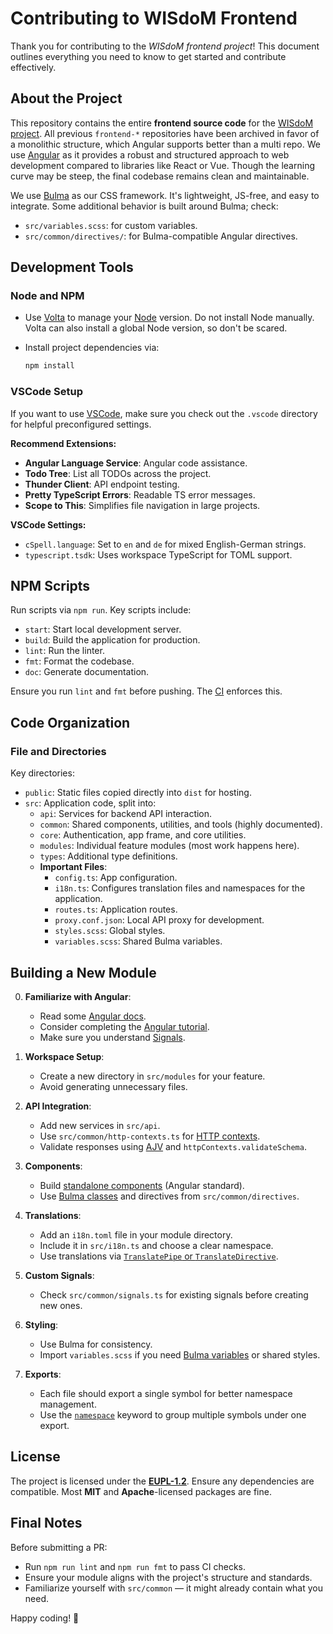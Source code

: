 # Contributing to WISdoM Frontend
Thank you for contributing to the *WISdoM frontend project*! 
This document outlines everything you need to know to get started and 
contribute effectively.

## About the Project
This repository contains the entire **frontend source code** for the 
[WISdoM project](https://github.com/wisdom-oss). 
All previous `frontend-*` repositories have been archived in favor of a 
monolithic structure, which Angular supports better than a multi repo. 
We use [Angular](https://angular.dev) as it provides a robust and structured 
approach to web development compared to libraries like React or Vue. 
Though the learning curve may be steep, the final codebase remains clean and 
maintainable.

We use [Bulma](https://bulma.io) as our CSS framework. 
It's lightweight, JS-free, and easy to integrate. 
Some additional behavior is built around Bulma; check:
- `src/variables.scss`: for custom variables.
- `src/common/directives/`: for Bulma-compatible Angular directives.

## Development Tools
### Node and NPM
- Use [Volta](https://volta.sh) to manage your [Node](https://nodejs.org) 
  version. 
  Do not install Node manually.
  Volta can also install a global Node version, so don't be scared.

- Install project dependencies via:
  ```sh
  npm install
  ```

### VSCode Setup
If you want to use [VSCode](https://code.visualstudio.com), make sure you check 
out the `.vscode` directory for helpful preconfigured settings.

**Recommend Extensions:**
- **Angular Language Service**: Angular code assistance.
- **Todo Tree**: List all TODOs across the project.
- **Thunder Client**: API endpoint testing.
- **Pretty TypeScript Errors**: Readable TS error messages.
- **Scope to This**: Simplifies file navigation in large projects.

**VSCode Settings:**
- `cSpell.language`: Set to `en` and `de` for mixed English-German strings.
- `typescript.tsdk`: Uses workspace TypeScript for TOML support.

## NPM Scripts
Run scripts via `npm run`. 
Key scripts include:

- `start`: Start local development server.
- `build`: Build the application for production.
- `lint`: Run the linter.
- `fmt`: Format the codebase.
- `doc`: Generate documentation.

Ensure you run `lint` and `fmt` before pushing. 
The [CI](https://github.com/wisdom-oss/frontend/actions) enforces this.

## Code Organization
### File and Directories
Key directories:

- `public`: Static files copied directly into `dist` for hosting.
- `src`: Application code, split into:
  - `api`: Services for backend API interaction.
  - `common`: Shared components, utilities, and tools (highly documented).
  - `core`: Authentication, app frame, and core utilities.
  - `modules`: Individual feature modules (most work happens here).
  - `types`: Additional type definitions.
  - **Important Files**:
    - `config.ts`: App configuration.
    - `i18n.ts`: Configures translation files and namespaces for the application.
    - `routes.ts`: Application routes.
    - `proxy.conf.json`: Local API proxy for development.
    - `styles.scss`: Global styles.
    - `variables.scss`: Shared Bulma variables.

## Building a New Module
0. **Familiarize with Angular**:
    - Read some [Angular docs](https://angular.dev).
    - Consider completing the 
      [Angular tutorial](https://angular.dev/tutorials/learn-angular).
    - Make sure you understand [Signals](https://angular.dev/guide/signals).

1. **Workspace Setup**:
    - Create a new directory in `src/modules` for your feature.
    - Avoid generating unnecessary files.

2. **API Integration**:
    - Add new services in `src/api`.
    - Use `src/common/http-contexts.ts` for 
      [HTTP contexts](https://angular.dev/api/common/http/HttpContext).
    - Validate responses using [AJV](https://ajv.js.org) and 
      `httpContexts.validateSchema`.

3. **Components**:
    - Build [standalone components](https://angular.dev/reference/migrations/standalone) (Angular standard).
    - Use [Bulma classes](https://bulma.io/documentation/) and directives from 
      `src/common/directives`.

4. **Translations**:
    - Add an `i18n.toml` file in your module directory.
    - Include it in `src/i18n.ts` and choose a clear namespace.
    - Use translations via [`TranslatePipe` or `TranslateDirective`](https://ngx-translate.org/getting-started/translating-your-components/).

5. **Custom Signals**:
    - Check `src/common/signals.ts` for existing signals before creating new ones.

6. **Styling**:
    - Use Bulma for consistency.
    - Import `variables.scss` if you need 
      [Bulma variables](https://bulma.io/documentation/customize/list-of-sass-variables/) 
      or shared styles.

7. **Exports**:
    - Each file should export a single symbol for better namespace management.
    - Use the [`namespace`](https://www.typescriptlang.org/docs/handbook/namespaces.html) 
      keyword to group multiple symbols under one export.

## License
The project is licensed under the [**EUPL-1.2**](./LICENSE). 
Ensure any dependencies are compatible. 
Most **MIT** and **Apache**-licensed packages are fine.

## Final Notes
Before submitting a PR:
- Run `npm run lint` and `npm run fmt` to pass CI checks.
- Ensure your module aligns with the project's structure and standards.
- Familiarize yourself with `src/common` — it might already contain what you need.

Happy coding! 🚀
